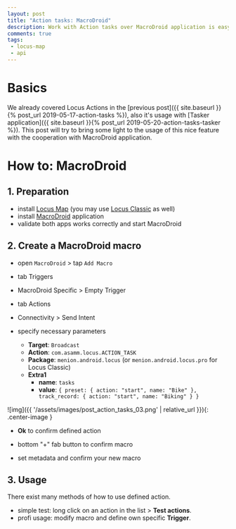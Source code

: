 ```yaml
---
layout: post
title: "Action tasks: MacroDroid"
description: Work with Action tasks over MacroDroid application is easy, when you know how to do it.
comments: true
tags: 
 - locus-map
 - api
---
```


# Basics

We already covered Locus Actions in the [previous post]({{ site.baseurl }}{% post_url 2019-05-17-action-tasks %}), also it's usage with [Tasker application]({{ site.baseurl }}{% post_url 2019-05-20-action-tasks-tasker %}). This post will try to bring some light to the usage of this nice feature with the cooperation with MacroDroid application.

# How to: MacroDroid

## 1. Preparation

* install [Locus Map](https://play.google.com/store/apps/details?id=menion.android.locus) (you may use [Locus Classic](https://play.google.com/store/apps/details?id=menion.android.locus.pro) as well)
* install [MacroDroid](https://play.google.com/store/apps/details?id=com.arlosoft.macrodroid) application
* validate both apps works correctly and start MacroDroid

## 2. Create a MacroDroid macro

* open `MacroDroid` > tap `Add Macro`

* tab Triggers
* MacroDroid Specific > Empty Trigger

* tab Actions
* Connectivity > Send Intent
* specify necessary parameters

  * **Target**: `Broadcast`
  * **Action**: `com.asamm.locus.ACTION_TASK`
  * **Package**: `menion.android.locus` (or `menion.android.locus.pro` for Locus Classic)
  * **Extra1**
    * **name**: `tasks`
    * **value**: `{ preset: { action: "start", name: "Bike" }, track_record: { action: "start", name: "Biking" } }`

![img]({{ '/assets/images/post_action_tasks_03.png' | relative_url }}){: .center-image }

* **Ok** to confirm defined action

* bottom "+" fab button to confirm macro
* set metadata and confirm your new macro

## 3. Usage
There exist many methods of how to use defined action.

* simple test: long click on an action in the list > **Test actions**.
* profi usage: modify macro and define own specific **Trigger**.
